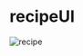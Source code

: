 # recipeUI

![recipe](https://user-images.githubusercontent.com/81497697/123555838-1168f480-d73d-11eb-823b-d7a5f7df61f3.png)
